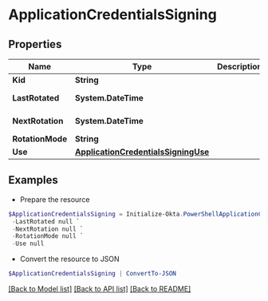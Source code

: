 # ApplicationCredentialsSigning
## Properties

Name | Type | Description | Notes
------------ | ------------- | ------------- | -------------
**Kid** | **String** |  | [optional] 
**LastRotated** | **System.DateTime** |  | [optional] [readonly] 
**NextRotation** | **System.DateTime** |  | [optional] [readonly] 
**RotationMode** | **String** |  | [optional] 
**Use** | [**ApplicationCredentialsSigningUse**](ApplicationCredentialsSigningUse.md) |  | [optional] 

## Examples

- Prepare the resource
```powershell
$ApplicationCredentialsSigning = Initialize-Okta.PowerShellApplicationCredentialsSigning  -Kid null `
 -LastRotated null `
 -NextRotation null `
 -RotationMode null `
 -Use null
```

- Convert the resource to JSON
```powershell
$ApplicationCredentialsSigning | ConvertTo-JSON
```

[[Back to Model list]](../README.md#documentation-for-models) [[Back to API list]](../README.md#documentation-for-api-endpoints) [[Back to README]](../README.md)

